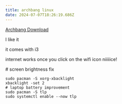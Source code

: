 ```yaml
---
title: archbang linux
date: 2024-07-07T18:26:19.686Z
---
```

[Archbang Download](https://archbang.org/download/)

I like it

it comes with i3

internet works once you click on the wifi icon niiiiice!

\# screen brightness fix

```
sudo pacman -S xorg-xbacklight
xbacklight -set 2
# laptop battery improvement
sudo pacman -S tlp
sudo systemctl enable --now tlp
```